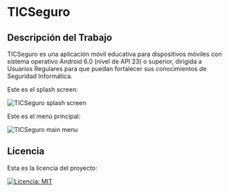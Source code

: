 # TICSeguro

## Descripción del Trabajo

TICSeguro es una aplicación móvil educativa para dispositivos móviles con sistema operativo Android 6.0 (nivel de API 23) o superior, dirigida a Usuarios Regulares para que puedan fortalecer sus conocimientos de Seguridad Informática.

Este es el splash screen:

![TICSeguro splash screen](https://github.com/JulioPoveda/TICSeguro/blob/master/images/TICSeguro_splash_screen.png?raw=true)

Este es el menú principal:

![TICSeguro main menu](https://github.com/JulioPoveda/TICSeguro/blob/master/images/TICSeguro_main_menu.png?raw=true)

## Licencia

Esta es la licencia del proyecto:

[![Licencia: MIT](https://img.shields.io/badge/License-MIT-yellow.svg)](https://opensource.org/licenses/MIT)

